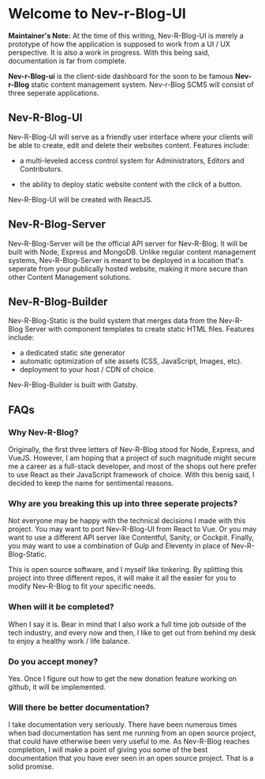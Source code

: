 # Welcome to Nev-r-Blog-UI

**Maintainer's Note:** At the time of this writing, Nev-R-Blog-UI is merely a prototype of how the application is supposed to work from a UI / UX perspective. It is also a work in progress. With this being said, documentation is far from complete.

**Nev-r-Blog-ui** is the client-side dashboard for the soon to be famous **Nev-r-Blog** static content management system. Nev-r-Blog SCMS will consist of three seperate applications.

## Nev-R-Blog-UI

Nev-R-Blog-UI will serve as a friendly user interface where your clients will be able to create, edit and delete their websites content. Features include:

-   a multi-leveled access control system for Administrators, Editors and Contributors.

-   the ability to deploy static website content with the click of a button.

Nev-R-Blog-UI will be created with ReactJS.

## Nev-R-Blog-Server

Nev-R-Blog-Server will be the official API server for Nev-R-Blog. It will be built with Node, Express and MongoDB. Unlike regular content management systems, Nev-R-Blog-Server is meant to be deployed in a location that's seperate from your publically hosted website, making it more secure than other Content Management solutions.

## Nev-R-Blog-Builder

Nev-R-Blog-Static is the build system that merges data from the Nev-R-Blog Server with component templates to create static HTML files. Features include:

-   a dedicated static site generator
-   automatic optimization of site assets (CSS, JavaScript, Images, etc).
-   deployment to your host / CDN of choice.

Nev-R-Blog-Builder is built with Gatsby.

## FAQs

### Why Nev-R-Blog?

Originally, the first three letters of Nev-R-Blog stood for Node, Express, and VueJS. However, I am hoping that a project of such magnitude might secure me a career as a full-stack developer, and most of the shops out here prefer to use React as their JavaScript framework of choice. With this benig said, I decided to keep the name for sentimental reasons.

### Why are you breaking this up into three seperate projects?

Not everyone may be happy with the technical decisions I made with this project. You may want to port Nev-R-Blog-UI from React to Vue. Or you may want to use a different API server like Contentful, Sanity, or Cockpit. Finally, you may want to use a combination of Gulp and Eleventy in place of Nev-R-Blog-Static.

This is open source software, and I myself like tinkering. By splitting this project into three different repos, it will make it all the easier for you to modify Nev-R-Blog to fit your specific needs.

### When will it be completed?

When I say it is. Bear in mind that I also work a full time job outside of the tech industry, and every now and then, I like to get out from behind my desk to enjoy a healthy work / life balance.

### Do you accept money?

Yes. Once I figure out how to get the new donation feature working on github, it will be implemented.

### Will there be better documentation?

I take documentation very seriously. There have been numerous times when bad documentation has sent me running from an open source project, that could have otherwise been very useful to me. As Nev-R-Blog reaches completion, I will make a point of giving you some of the best documentation that you have ever seen in an open source project. That is a solid promise.

